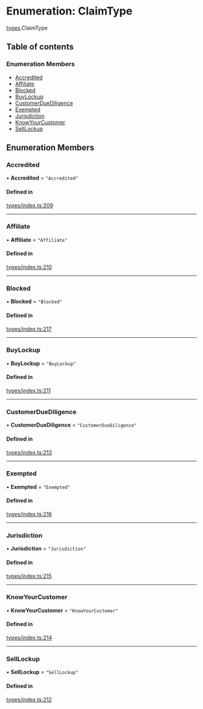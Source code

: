 # Enumeration: ClaimType

[types](../wiki/types).ClaimType

## Table of contents

### Enumeration Members

- [Accredited](../wiki/types.ClaimType#accredited)
- [Affiliate](../wiki/types.ClaimType#affiliate)
- [Blocked](../wiki/types.ClaimType#blocked)
- [BuyLockup](../wiki/types.ClaimType#buylockup)
- [CustomerDueDiligence](../wiki/types.ClaimType#customerduediligence)
- [Exempted](../wiki/types.ClaimType#exempted)
- [Jurisdiction](../wiki/types.ClaimType#jurisdiction)
- [KnowYourCustomer](../wiki/types.ClaimType#knowyourcustomer)
- [SellLockup](../wiki/types.ClaimType#selllockup)

## Enumeration Members

### Accredited

• **Accredited** = ``"Accredited"``

#### Defined in

[types/index.ts:209](https://github.com/PolymeshAssociation/polymesh-sdk/blob/07b115c8/src/types/index.ts#L209)

___

### Affiliate

• **Affiliate** = ``"Affiliate"``

#### Defined in

[types/index.ts:210](https://github.com/PolymeshAssociation/polymesh-sdk/blob/07b115c8/src/types/index.ts#L210)

___

### Blocked

• **Blocked** = ``"Blocked"``

#### Defined in

[types/index.ts:217](https://github.com/PolymeshAssociation/polymesh-sdk/blob/07b115c8/src/types/index.ts#L217)

___

### BuyLockup

• **BuyLockup** = ``"BuyLockup"``

#### Defined in

[types/index.ts:211](https://github.com/PolymeshAssociation/polymesh-sdk/blob/07b115c8/src/types/index.ts#L211)

___

### CustomerDueDiligence

• **CustomerDueDiligence** = ``"CustomerDueDiligence"``

#### Defined in

[types/index.ts:213](https://github.com/PolymeshAssociation/polymesh-sdk/blob/07b115c8/src/types/index.ts#L213)

___

### Exempted

• **Exempted** = ``"Exempted"``

#### Defined in

[types/index.ts:216](https://github.com/PolymeshAssociation/polymesh-sdk/blob/07b115c8/src/types/index.ts#L216)

___

### Jurisdiction

• **Jurisdiction** = ``"Jurisdiction"``

#### Defined in

[types/index.ts:215](https://github.com/PolymeshAssociation/polymesh-sdk/blob/07b115c8/src/types/index.ts#L215)

___

### KnowYourCustomer

• **KnowYourCustomer** = ``"KnowYourCustomer"``

#### Defined in

[types/index.ts:214](https://github.com/PolymeshAssociation/polymesh-sdk/blob/07b115c8/src/types/index.ts#L214)

___

### SellLockup

• **SellLockup** = ``"SellLockup"``

#### Defined in

[types/index.ts:212](https://github.com/PolymeshAssociation/polymesh-sdk/blob/07b115c8/src/types/index.ts#L212)
